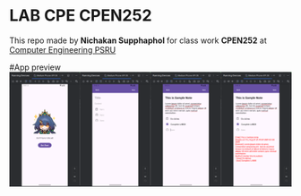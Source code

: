 
# LAB CPE CPEN252
This repo made by **Nichakan Supphaphol** for class work **CPEN252** at [Computer Engineering PSRU](https://cpe.psru.ac.th)

#App preview
![preview](/src/sample.png)
